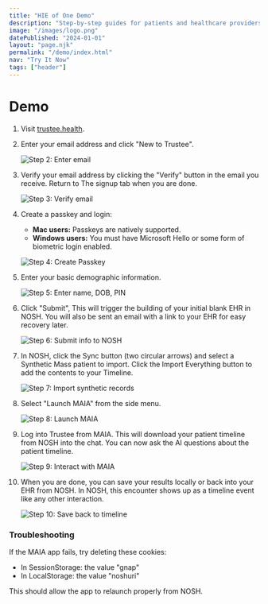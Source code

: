 ```yaml
---
title: "HIE of One Demo"
description: "Step-by-step guides for patients and healthcare providers to test the HIE of One open-source, patient-controlled EHR system. Experience the integration of AI-assisted health data management in a decentralized framework."
image: "/images/logo.png"
datePublished: "2024-01-01"
layout: "page.njk"
permalink: "/demo/index.html"
nav: "Try It Now"
tags: ["header"]
---
```


<div class="demo-content">

# Demo

1. Visit <a href="https://trustee.health" target="_blank">trustee.health</a>.

2. Enter your email address and click "New to Trustee".

   ![Step 2: Enter email](/images/screenshot-001.gif)

3. Verify your email address by clicking the "Verify" button in the email you receive. Return to The signup tab when you are done.

   ![Step 3: Verify email](/images/screenshot-002.gif)

4. Create a passkey and login:

   - **Mac users:** Passkeys are natively supported.
   - **Windows users:** You must have Microsoft Hello or some form of biometric login enabled.

   ![Step 4: Create Passkey](/images/screenshot-003.gif)

5. Enter your basic demographic information.

   ![Step 5: Enter name, DOB, PIN](/images/screenshot-006.gif)

6. Click "Submit", This will trigger the building of your initial blank EHR in NOSH.
   You will also be sent an email with a link to your EHR for easy recovery later.

   ![Step 6: Submit info to NOSH](/images/screenshot-007.gif)

7. In NOSH, click the Sync button (two circular arrows) and select a Synthetic Mass patient to import. Click the Import Everything button to add the contents to your Timeline.

   ![Step 7: Import synthetic records](/images/screenshot-008.gif)

8. Select "Launch MAIA" from the side menu.

   ![Step 8: Launch MAIA](/images/screenshot-009.gif)

9. Log into Trustee from MAIA. This will download your patient timeline from NOSH into the chat. You can now ask the AI questions about the patient timeline.

   ![Step 9: Interact with MAIA](/images/screenshot-010.gif)

10. When you are done, you can save your results locally or back into your EHR from NOSH. In NOSH, this encounter shows up as a timeline event like any other interaction.

    ![Step 10: Save back to timeline](/images/screenshot-011.gif)

### Troubleshooting

If the MAIA app fails, try deleting these cookies:

- In SessionStorage: the value "gnap"
- In LocalStorage: the value "noshuri"

This should allow the app to relaunch properly from NOSH.

</div>
